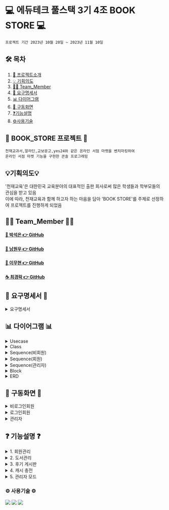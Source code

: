 #  💻 에듀테크 풀스택 3기 4조 BOOK STORE 💻
```bash
프로젝트 기간 2023년 10월 20일 ~ 2023년 11월 10일
```
## 🛠 목차   

1. [📖 프로젝트소개  ](#-bookstore-프로젝트-)
2. [💡 기획의도](#-기획의도-)
3. [🙋‍♀️ Team_Member](#%EF%B8%8F-team_member-%EF%B8%8F)
4. [📌 요구명세서](#-요구명세서-)
5. [📊 다이어그램](#-다이어그-)
6. [👑 구동화면](#-구동화면-)
7. [❓기능설명](#-기능설명-)
8. [⚙️사용기술](#%EF%B8%8F-사용기술-%EF%B8%8F)
   
      
## 📖 BOOK_STORE 프로젝트 📖
```bash프로젝트 소개
천재교과서,알라딘,교보문고,yes24와 같은 온라인 서점 마켓을 벤치마킹하여
온라인 서점 마켓 기능을 구현한 콘솔 프로그래밍
```
## 💡기획의도💡
'천재교육'은 대한민국 교육분야의 대표적인 출판 회사로써 많은 학생들과 학부모들의 관심을 받고 있음<br>
이에 따라, 천재교육과 함께 하고자 하는 마음을 담아 'BOOK STORE'를 주제로 선정하여 프로젝트를 진행하게 되었음<br>

## 🙋‍♀️ Team_Member 🙋‍♀️
#### [🎵 박석은 👉 GitHub](https://github.com/seokeunpark)
#### [🌱 남원우 👉 GitHub](https://github.com/wwnoov)
#### [🧟 이무현 👉 GitHub](https://github.com/LMH9999)
#### [☕ 최경락 👉 GitHub](https://github.com/raknrak)

  
## 📌 요구명세서 📌

<details><summary>요구명세서</summary>
<img src="https://github.com/seokeunpark/Team_ProJect/assets/145525099/3b508bc4-b048-4e12-822c-4d3daa21ba7d">
</details>

## 📊 다이어그램 📊

<details><summary>Usecase</summary>
  
<img src="https://github.com/seokeunpark/Team_ProJect/assets/145525099/826a8ff1-9e4d-4e47-90d1-31959d5cfafc">

</details>

<details><summary>Class</summary>
    
<img src="https://github.com/seokeunpark/Team_ProJect/assets/145525099/5350cac5-b8af-48d6-b732-17e886037df0">

</details>
<details><summary>Sequence(비회원)</summary>
    
<img src="https://github.com/seokeunpark/Team_ProJect/assets/145525099/b479afc3-e8f9-4ee9-be58-9f7ae4927553">

</details>

</details>
<details><summary>Sequence(회원)</summary>
    
<img src="https://github.com/seokeunpark/Team_ProJect/assets/145525099/76d38c0d-66aa-45b3-846b-07972275234c">

</details>

</details>
<details><summary>Sequence(관리자)</summary>
    
<img src="https://github.com/seokeunpark/Team_ProJect/assets/145525099/a9dc285b-1a93-4886-9d32-edbba7e26783">

</details>

<details><summary>Block</summary>
    
<img src="https://github.com/seokeunpark/Team_ProJect/assets/145525099/26862a15-f0d3-4763-b8a4-fb26e16cd364">
    
</details>

<details><summary>ERD</summary>
<img src="https://github.com/seokeunpark/Team_ProJect/assets/145525099/824d1422-3be9-4b6e-90f2-78357c942dbe">
    
</details>

## 👑 구동화면 👑

<details><summary>비로그인회원</summary>
![일반회원](https://github.com/wwnoov/Team_ProJect/assets/145524959/33cc394a-bcfe-41e9-b6ab-49863de391c8)
</details>
    
<details><summary>로그인회원</summary>
    
![일반회원](https://github.com/wwnoov/Team_ProJect/assets/145524959/33cc394a-bcfe-41e9-b6ab-49863de391c8)

</details>

<details><summary>관리자</summary>
    
![관리자](https://github.com/wwnoov/Team_ProJect/assets/145524959/e6c1562f-5b48-454f-a033-6312a0112a1f) 

</details>

## ❓ 기능설명 ❓

<details><summary>1. 회원관리
</summary>
회원 가입시 중복 아이디 체크<br/>
관리자 아이디 가입 불가<br/>
로그인시 비밀번호 오류 3회 시 로그인 불가<br/>
</details>

<details><summary>2. 도서관리
</summary>
도서 조회·구매·구매 <br/>
도서 구매 시 재고 감소<br/>
추천 도서 <br/>
</details>

<details><summary>3. 후기 게시판
</summary>
후기 게시글 등록
후기 게시글 수정
후기 게시글 삭제</details>

<details><summary>4. 캐시 충전
</summary>
캐시충전
</details>

<details><summary>5. 관리자 모드
</summary>
관리자모드
</details>
   


### ⚙️ 사용기술 ⚙️
<div>
<img src="https://img.shields.io/badge/Java-007396?style=flat&logo=Conda-Forge&logoColor=white" />
<img src="https://img.shields.io/badge/MySQL-4479A1?style=flat&logo=MySQL&logoColor=white" />
<img src="https://img.shields.io/badge/MariaDB-003545?style=flat&logo=MariaDB&logoColor=white" />
</div>


